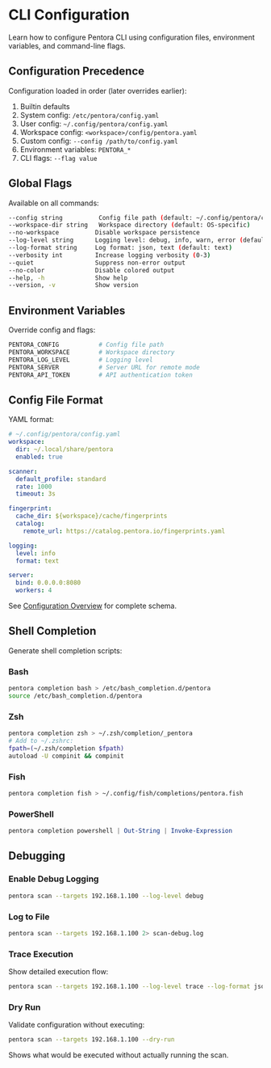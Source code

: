 # CLI Configuration

Learn how to configure Pentora CLI using configuration files, environment variables, and command-line flags.

## Configuration Precedence

Configuration loaded in order (later overrides earlier):

1. Builtin defaults
2. System config: `/etc/pentora/config.yaml`
3. User config: `~/.config/pentora/config.yaml`
4. Workspace config: `<workspace>/config/pentora.yaml`
5. Custom config: `--config /path/to/config.yaml`
6. Environment variables: `PENTORA_*`
7. CLI flags: `--flag value`

## Global Flags

Available on all commands:

```bash
--config string          Config file path (default: ~/.config/pentora/config.yaml)
--workspace-dir string   Workspace directory (default: OS-specific)
--no-workspace          Disable workspace persistence
--log-level string      Logging level: debug, info, warn, error (default: info)
--log-format string     Log format: json, text (default: text)
--verbosity int         Increase logging verbosity (0-3)
--quiet                 Suppress non-error output
--no-color              Disable colored output
--help, -h              Show help
--version, -v           Show version
```

## Environment Variables

Override config and flags:

```bash
PENTORA_CONFIG           # Config file path
PENTORA_WORKSPACE        # Workspace directory
PENTORA_LOG_LEVEL        # Logging level
PENTORA_SERVER           # Server URL for remote mode
PENTORA_API_TOKEN        # API authentication token
```

## Config File Format

YAML format:

```yaml
# ~/.config/pentora/config.yaml
workspace:
  dir: ~/.local/share/pentora
  enabled: true

scanner:
  default_profile: standard
  rate: 1000
  timeout: 3s

fingerprint:
  cache_dir: ${workspace}/cache/fingerprints
  catalog:
    remote_url: https://catalog.pentora.io/fingerprints.yaml

logging:
  level: info
  format: text

server:
  bind: 0.0.0.0:8080
  workers: 4
```

See [Configuration Overview](/configuration/overview) for complete schema.

## Shell Completion

Generate shell completion scripts:

### Bash

```bash
pentora completion bash > /etc/bash_completion.d/pentora
source /etc/bash_completion.d/pentora
```

### Zsh

```bash
pentora completion zsh > ~/.zsh/completion/_pentora
# Add to ~/.zshrc:
fpath=(~/.zsh/completion $fpath)
autoload -U compinit && compinit
```

### Fish

```bash
pentora completion fish > ~/.config/fish/completions/pentora.fish
```

### PowerShell

```powershell
pentora completion powershell | Out-String | Invoke-Expression
```

## Debugging

### Enable Debug Logging

```bash
pentora scan --targets 192.168.1.100 --log-level debug
```

### Log to File

```bash
pentora scan --targets 192.168.1.100 2> scan-debug.log
```

### Trace Execution

Show detailed execution flow:

```bash
pentora scan --targets 192.168.1.100 --log-level trace --log-format json | jq
```

### Dry Run

Validate configuration without executing:

```bash
pentora scan --targets 192.168.1.100 --dry-run
```

Shows what would be executed without actually running the scan.

